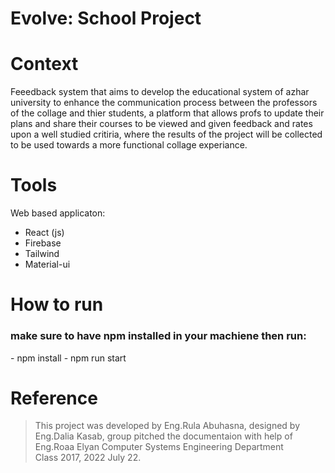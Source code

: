 # Evolve: School Project

# Context 
Feeedback system that aims to develop the educational system of azhar university to enhance the communication process between the professors of the collage and thier students, a platform that allows profs to update their plans and share their courses to be viewed and given feedback and rates upon a well studied critiria, where the results of the project will be collected to be used towards a more functional collage experiance.

# Tools 
Web based applicaton: 
- React (js)
- Firebase 
- Tailwind 
- Material-ui

# How to run
 <h3> make sure to have npm installed in your machiene then run: </h3>
  - npm install 
  - npm run start 

# Reference 
> This project was developed by Eng.Rula Abuhasna, designed by Eng.Dalia Kasab, group pitched the documentaion with help of Eng.Roaa Elyan
> Computer Systems Engineering Department  
> Class 2017, 2022 July 22.

